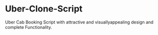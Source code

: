 # Uber-Clone-Script
Uber Cab Booking Script with attractive and  visuallyappealing design and complete Functionality.
